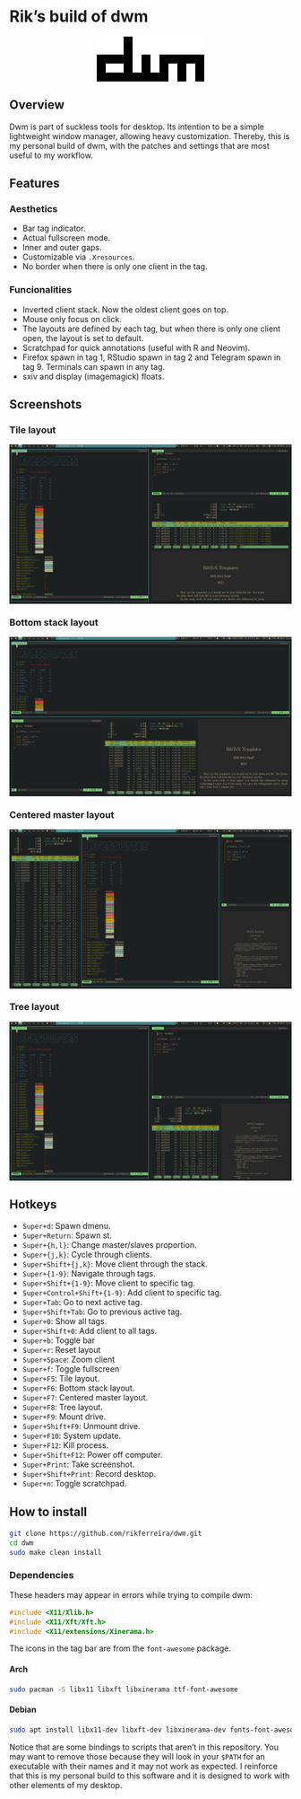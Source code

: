 
# Rik’s build of dwm

<img src="images/dwm.png" style="display: block; margin: auto;" />

## Overview

Dwm is part of suckless tools for desktop. Its intention to be a simple
lightweight window manager, allowing heavy customization. Thereby, this
is my personal build of dwm, with the patches and settings that are most
useful to my workflow.

## Features

### Aesthetics

-   Bar tag indicator.
-   Actual fullscreen mode.
-   Inner and outer gaps.
-   Customizable via `.Xresources`.
-   No border when there is only one client in the tag.

### Funcionalities

-   Inverted client stack. Now the oldest client goes on top.
-   Mouse only focus on click.
-   The layouts are defined by each tag, but when there is only one
    client open, the layout is set to default.
-   Scratchpad for quick annotations (useful with R and Neovim).
-   Firefox spawn in tag 1, RStudio spawn in tag 2 and Telegram spawn in
    tag 9. Terminals can spawn in any tag.
-   sxiv and display (imagemagick) floats.

## Screenshots

### Tile layout

<img src="images/tile.png" style="display: block; margin: auto;" />

### Bottom stack layout

<img src="images/bstack.png" style="display: block; margin: auto;" />

### Centered master layout

<img src="images/centeredmaster.png" style="display: block; margin: auto;" />

### Tree layout

<img src="images/tree.png" style="display: block; margin: auto;" />

## Hotkeys

-   `Super+d`: Spawn dmenu.
-   `Super+Return`: Spawn st.
-   `Super+{h,l}`: Change master/slaves proportion.
-   `Super+{j,k}`: Cycle through clients.
-   `Super+Shift+{j,k}`: Move client through the stack.
-   `Super+{1-9}`: Navigate through tags.
-   `Super+Shift+{1-9}`: Move client to specific tag.
-   `Super+Control+Shift+{1-9}`: Add client to specific tag.
-   `Super+Tab`: Go to next active tag.
-   `Super+Shift+Tab`: Go to previous active tag.
-   `Super+0`: Show all tags.
-   `Super+Shift+0`: Add client to all tags.
-   `Super+b`: Toggle bar
-   `Super+r`: Reset layout
-   `Super+Space`: Zoom client
-   `Super+f`: Toggle fullscreen
-   `Super+F5`: Tile layout.
-   `Super+F6`: Bottom stack layout.
-   `Super+F7`: Centered master layout.
-   `Super+F8`: Tree layout.
-   `Super+F9`: Mount drive.
-   `Super+Shift+F9`: Unmount drive.
-   `Super+F10`: System update.
-   `Super+F12`: Kill process.
-   `Super+Shift+F12`: Power off computer.
-   `Super+Print`: Take screenshot.
-   `Super+Shift+Print`: Record desktop.
-   `Super+n`: Toggle scratchpad.

## How to install

``` bash
git clone https://github.com/rikferreira/dwm.git
cd dwm
sudo make clean install
```

### Dependencies

These headers may appear in errors while trying to compile dwm:

``` c
#include <X11/Xlib.h>
#include <X11/Xft/Xft.h>
#include <X11/extensions/Xinerama.h>
```

The icons in the tag bar are from the `font-awesome` package.

#### Arch

``` bash
sudo pacman -S libx11 libxft libxinerama ttf-font-awesome
```

#### Debian

``` bash
sudo apt install libx11-dev libxft-dev libxinerama-dev fonts-font-awesome
```

Notice that are some bindings to scripts that aren’t in this repository.
You may want to remove those because they will look in your `$PATH` for
an executable with their names and it may not work as expected. I
reinforce that this is my personal build to this software and it is
designed to work with other elements of my desktop.
